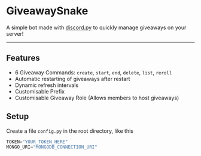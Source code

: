 # GiveawaySnake

A simple bot made with [discord.py](https://discordpy.readthedocs.io/en/latest/) to quickly manage giveaways on your server!

-------------------------------------------

## Features

- 6 Giveaway Commands: `create`, `start`, `end`, `delete`, `list`, `reroll` 
- Automatic restarting of giveaways after restart
- Dynamic refresh intervals
- Customisable Prefix
- Customisable Giveaway Role (Allows members to host giveaways)

## Setup

Create a file `config.py` in the root directory, like this
```py
TOKEN="YOUR_TOKEN_HERE"
MONGO_URI="MONGODB_CONNECTION_URI"
```